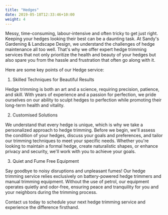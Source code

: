 ```yaml
---
title: "Hedges"
date: 2019-05-18T12:33:46+10:00
weight: 4
---
```


Messy, time-consuming, labour-intensive and often tricky to get just right. Keeping your hedges looking their best can be a daunting task. At Sandy's Gardening & Landscape Design, we understand the challenges of hedge maintenance all too well. That's why we offer expert hedge trimming services that not only prioritize the health and beauty of your hedges but also spare you from the hassle and frustration that often go along with it. 

Here are some key points of our Hedge service:

1. Skilled Techniques for Beautiful Results

Hedge trimming is both an art and a science, requiring precision, patience, and skill. With years of experience and a passion for perfection, we pride ourselves on our ability to sculpt hedges to perfection while promoting their long-term health and vitality.

2. Customised Solutions

We understand that every hedge is unique, which is why we take a personalized approach to hedge trimming. Before we begin, we'll assess the condition of your hedges, discuss your goals and preferences, and tailor our trimming techniques to meet your specific needs. Whether you're looking to maintain a formal hedge, create naturalistic shapes, or enhance privacy and security, we'll work with you to achieve your goals.

3. Quiet and Fume Free Equipment

Say goodbye to noisy disruptions and unpleasant fumes! Our hedge trimming service relies exclusively on battery-powered hedge trimmers and manual trimming equipment. Without the use of petrol, our equipment operates quietly and odor-free, ensuring peace and tranquility for you and your neighbors during the trimming process.

Contact us today to schedule your next hedge trimming service and experience the difference firsthand.